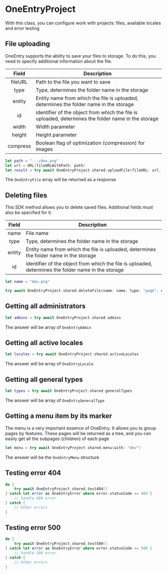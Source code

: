 # OneEntryProject

With this class, you can configure work with projects: files, available locales and error testing

## File uploading

OneEntry supports the ability to save your files to storage. To do this, you need to specify additional information about the file.

|  Field   | Description                                                                                         |
| :------: | --------------------------------------------------------------------------------------------------- |
| fileURL  | Path to the file you want to save                                                                   |
|   type   | Type, determines the folder name in the storage                                                     |
|  entity  | Entity name from which the file is uploaded, determines the folder name in the storage              |
|    id    | identifier of the object from which the file is uploaded, determines the folder name in the storage |
|  width   | Width parameter                                                                                     |
|  height  | Height parameter                                                                                    |
| compress | Boolean flag of optimization (compression) for images                                               |

```swift
let path = ".../dev.png"
let url = URL(fileURLWithPath: path)
let result = try await OneEntryProject.shared.uploadFile(fileURL: url, type: "page", entity: "test", id: 15)
```

The ``OneEntryFile`` array will be returned as a response

## Deleting files

This SDK method allows you to delete saved files. Additional fields must also be specified for it.

| Field  | Description                                                                                         |
| :----: | --------------------------------------------------------------------------------------------------- |
|  name  | File name                                                                                           |
|  type  | Type, determines the folder name in the storage                                                     |
| entity | Entity name from which the file is uploaded, determines the folder name in the storage              |
|   id   | identifier of the object from which the file is uploaded, determines the folder name in the storage |

```swift
let name = "dev.png"

try await OneEntryProject.shared.deleteFile(name: name, type: "page", entity: "test", id: 15)
```

## Getting all administrators
```swift
let admins = try await OneEntryProject.shared.admins
```

The answer will be array of ``OneEntryAdmin``

## Getting all active locales
```swift
let locales = try await OneEntryProject.shared.activeLocales
```

The answer will be array of ``OneEntryLocale``

## Getting all general types
```swift
let types = try await OneEntryProject.shared.generalTypes
```
The answer will be array of ``OneEntryGeneralType``

## Getting a menu item by its marker

The menu is a very important essence of OneEntry. It allows you to group pages by features. These pages will be returned as a tree, and you can easily get all the subpages (children) of each page

```swift
let menu = try await OneEntryProject.shared.menu(with: "dev")
```

The answer will be the ``OneEntryMenu`` structure

## Testing error 404
```swift
do {
    try await OneEntryProject.shared.test404()
} catch let error as OneEntryError where error.statusCode == 404 {
    // handle 404 error
} catch {
    // Other errors
}
```

## Testing error 500
```swift
do {
    try await OneEntryProject.shared.test500()
} catch let error as OneEntryError where error.statusCode == 500 {
    // handle 500 error
} catch {
    // Other errors
}
```
